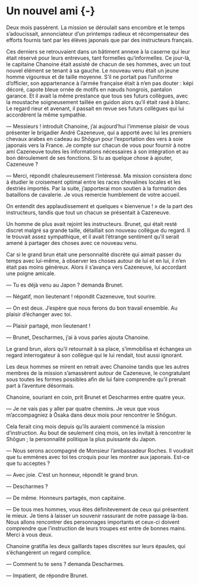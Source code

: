 # Un nouvel ami {-}

Deux mois passèrent. La mission se déroulait sans encombre et le temps
s’adoucissait, annonciateur d’un printemps radieux et récompensateur des
efforts fournis tant par les élèves japonais que par des instructeurs français.

Ces derniers se retrouvaient dans un bâtiment annexe à la caserne qui leur
était réservé pour leurs entrevues, tant formelles qu’informelles. Ce jour-là,
le capitaine Chanoine était assisté de chacun de ses hommes, avec un tout
nouvel élément se tenant à sa gauche. Le nouveau venu était un jeune homme
vigoureux et de taille moyenne. S’il ne portait pas l’uniforme d’officier, son
appartenance à l’armée française était à n’en pas douter : képi décoré, capote
bleue ornée de motifs en nœuds hongrois, pantalon garance. Et il avait la même
prestance que tous ses futurs collègues, avec la moustache soigneusement
taillée en guidon alors qu’il était rasé à blanc. Le regard rieur et avenant,
il passait en revue ses futurs collègues qui lui accordèrent la même
sympathie.

— Messieurs ! introduit Chanoine, j’ai aujourd’hui l’immense plaisir de vous
présenter le brigadier André Cazeneuve, qui a apporté avec lui les premiers
chevaux arabes en cadeau au Shōgun pour l’exportation des vers à soie japonais
vers la France. Je compte sur chacun de vous pour fournir à notre ami Cazeneuve
toutes les informations nécessaires à son intégration et au bon déroulement de
ses fonctions. Si tu as quelque chose à ajouter, Cazeneuve ?

— Merci, répondit chaleureusement l’intéressé. Ma mission consistera donc à
étudier le croisement optimal entre les races chevalines locales et les
destriés importés. Par la suite, j’apporterai mon soutien à la formation des
bataillons de cavalerie. Je vous remercie humblement de votre accueil.

On entendit des applaudissement et quelques « bienvenue ! » de la part des
instructeurs, tandis que tout un chacun se présentait à Cazeneuve.

Un homme de plus avait rejoint les instructeurs. Brunet, qui était resté
discret malgré sa grande taille, détaillait son nouveau collègue du regard. Il
le trouvait assez sympathique, et il avait l’étrange sentiment qu’il serait
amené à partager des choses avec ce nouveau venu.

Car si le grand brun était une personnalité discrète qui aimait passer du temps
avec lui-même, à observer les choses autour de lui et en lui, il n’en était pas
moins généreux. Alors il s’avança vers Cazeneuve, lui accordant une poigne
amicale.

— Tu es déjà venu au Japon ? demanda Brunet.

— Négatif, mon lieutenant ! répondit Cazeneuve, tout sourire.

— On est deux. J’espère que nous ferons du bon travail ensemble. Au plaisir
d’échanger avec toi.

— Plaisir partagé, mon lieutenant !

— Brunet, Descharmes, j’ai à vous parles ajouta Chanoine.

Le grand brun, alors qu’il retournait à sa place, s’immobilisa et échangea un
regard interrogateur à son collègue qui le lui rendait, tout aussi ignorant.

Les deux hommes se mirent en retrait avec Chanoine tandis que les autres
membres de la mission s’amassèrent autour de Cazeneuve, le congratulant sous
toutes les formes possibles afin de lui faire comprendre qu’il prenait part à
l’aventure désormais.

Chanoine, souriant en coin, prit Brunet et Descharmes entre quatre yeux.

— Je ne vais pas y aller par quatre chemins. Je veux que vous m’accompagniez
à Ōsaka dans deux mois pour rencontrer le Shōgun.

Cela ferait cinq mois depuis qu’ils auraient commencé la mission d’instruction.
Au bout de seulement cinq mois, on les invitait à rencontrer le Shōgun ; la
personnalité politique la plus puissante du Japon.

— Nous serons accompagné de Monsieur l’ambassadeur Roches. Il voudrait que tu
emmènes avec toi tes croquis pour les montrer aux japonais. Est-ce que tu
acceptes ?

— Avec joie. C’est un honneur, répondit le grand brun.

— Descharmes ?

— De même. Honneurs partagés, mon capitaine.

— De tous mes hommes, vous êtes définitevement de ceux qui présentent le mieux.
Je tiens à laisser un souvenir rassurant de notre passage là-bas. Nous allons
rencontrer des personnages importants et ceux-ci doivent comprendre que
l’instruction de leurs troupes est entre de bonnes mains. Merci à vous deux.

Chanoine gratifia les deux gaillards tapes discrètes sur leurs épaules, qui
s’échangèrent un regard complice.

— Comment tu te sens ? demanda Descharmes.

— Impatient, de répondre Brunet.
